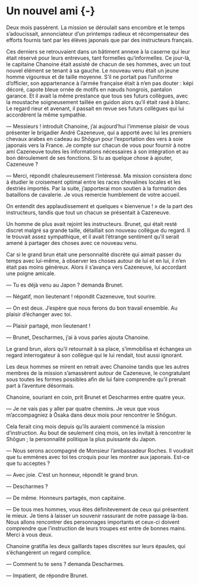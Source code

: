 # Un nouvel ami {-}

Deux mois passèrent. La mission se déroulait sans encombre et le temps
s’adoucissait, annonciateur d’un printemps radieux et récompensateur des
efforts fournis tant par les élèves japonais que par des instructeurs français.

Ces derniers se retrouvaient dans un bâtiment annexe à la caserne qui leur
était réservé pour leurs entrevues, tant formelles qu’informelles. Ce jour-là,
le capitaine Chanoine était assisté de chacun de ses hommes, avec un tout
nouvel élément se tenant à sa gauche. Le nouveau venu était un jeune homme
vigoureux et de taille moyenne. S’il ne portait pas l’uniforme d’officier, son
appartenance à l’armée française était à n’en pas douter : képi décoré, capote
bleue ornée de motifs en nœuds hongrois, pantalon garance. Et il avait la même
prestance que tous ses futurs collègues, avec la moustache soigneusement
taillée en guidon alors qu’il était rasé à blanc. Le regard rieur et avenant,
il passait en revue ses futurs collègues qui lui accordèrent la même
sympathie.

— Messieurs ! introduit Chanoine, j’ai aujourd’hui l’immense plaisir de vous
présenter le brigadier André Cazeneuve, qui a apporté avec lui les premiers
chevaux arabes en cadeau au Shōgun pour l’exportation des vers à soie japonais
vers la France. Je compte sur chacun de vous pour fournir à notre ami Cazeneuve
toutes les informations nécessaires à son intégration et au bon déroulement de
ses fonctions. Si tu as quelque chose à ajouter, Cazeneuve ?

— Merci, répondit chaleureusement l’intéressé. Ma mission consistera donc à
étudier le croisement optimal entre les races chevalines locales et les
destriés importés. Par la suite, j’apporterai mon soutien à la formation des
bataillons de cavalerie. Je vous remercie humblement de votre accueil.

On entendit des applaudissement et quelques « bienvenue ! » de la part des
instructeurs, tandis que tout un chacun se présentait à Cazeneuve.

Un homme de plus avait rejoint les instructeurs. Brunet, qui était resté
discret malgré sa grande taille, détaillait son nouveau collègue du regard. Il
le trouvait assez sympathique, et il avait l’étrange sentiment qu’il serait
amené à partager des choses avec ce nouveau venu.

Car si le grand brun était une personnalité discrète qui aimait passer du temps
avec lui-même, à observer les choses autour de lui et en lui, il n’en était pas
moins généreux. Alors il s’avança vers Cazeneuve, lui accordant une poigne
amicale.

— Tu es déjà venu au Japon ? demanda Brunet.

— Négatif, mon lieutenant ! répondit Cazeneuve, tout sourire.

— On est deux. J’espère que nous ferons du bon travail ensemble. Au plaisir
d’échanger avec toi.

— Plaisir partagé, mon lieutenant !

— Brunet, Descharmes, j’ai à vous parles ajouta Chanoine.

Le grand brun, alors qu’il retournait à sa place, s’immobilisa et échangea un
regard interrogateur à son collègue qui le lui rendait, tout aussi ignorant.

Les deux hommes se mirent en retrait avec Chanoine tandis que les autres
membres de la mission s’amassèrent autour de Cazeneuve, le congratulant sous
toutes les formes possibles afin de lui faire comprendre qu’il prenait part à
l’aventure désormais.

Chanoine, souriant en coin, prit Brunet et Descharmes entre quatre yeux.

— Je ne vais pas y aller par quatre chemins. Je veux que vous m’accompagniez
à Ōsaka dans deux mois pour rencontrer le Shōgun.

Cela ferait cinq mois depuis qu’ils auraient commencé la mission d’instruction.
Au bout de seulement cinq mois, on les invitait à rencontrer le Shōgun ; la
personnalité politique la plus puissante du Japon.

— Nous serons accompagné de Monsieur l’ambassadeur Roches. Il voudrait que tu
emmènes avec toi tes croquis pour les montrer aux japonais. Est-ce que tu
acceptes ?

— Avec joie. C’est un honneur, répondit le grand brun.

— Descharmes ?

— De même. Honneurs partagés, mon capitaine.

— De tous mes hommes, vous êtes définitevement de ceux qui présentent le mieux.
Je tiens à laisser un souvenir rassurant de notre passage là-bas. Nous allons
rencontrer des personnages importants et ceux-ci doivent comprendre que
l’instruction de leurs troupes est entre de bonnes mains. Merci à vous deux.

Chanoine gratifia les deux gaillards tapes discrètes sur leurs épaules, qui
s’échangèrent un regard complice.

— Comment tu te sens ? demanda Descharmes.

— Impatient, de répondre Brunet.
